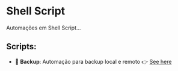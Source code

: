 # Shell Script

Automações em Shell Script...

## Scripts:

* :link: __Backup__: Automação para backup local e remoto :point_right: [See here](backup/)